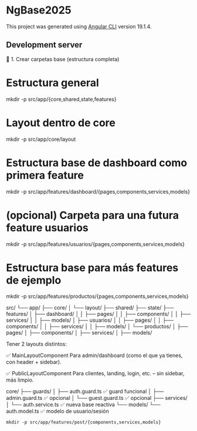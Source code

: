# NgBase2025

This project was generated using [Angular CLI](https://github.com/angular/angular-cli) version 19.1.4.

## Development server

🧱 1. Crear carpetas base (estructura completa)
# Estructura general
mkdir -p src/app/{core,shared,state,features}

# Layout dentro de core
mkdir -p src/app/core/layout

# Estructura base de dashboard como primera feature
mkdir -p src/app/features/dashboard/{pages,components,services,models}

# (opcional) Carpeta para una futura feature usuarios
mkdir -p src/app/features/usuarios/{pages,components,services,models}

# Estructura base para más features de ejemplo
mkdir -p src/app/features/productos/{pages,components,services,models}



src/
└── app/
    ├── core/
    │   └── layout/
    ├── shared/
    ├── state/
    ├── features/
    │   ├── dashboard/
    │   │   ├── pages/
    │   │   ├── components/
    │   │   ├── services/
    │   │   ├── models/
    │   ├── usuarios/
    │   │   ├── pages/
    │   │   ├── components/
    │   │   ├── services/
    │   │   ├── models/
    │   └── productos/
    │       ├── pages/
    │       ├── components/
    │       ├── services/
    │       ├── models/


Tener 2 layouts distintos:

✅ MainLayoutComponent
Para admin/dashboard (como el que ya tienes, con header + sidebar).

✅ PublicLayoutComponent
Para clientes, landing, login, etc. – sin sidebar, más limpio.



core/
├── guards/
│   ├── auth.guard.ts              ✅ guard funcional
│   ├── admin.guard.ts             ✅ opcional
│   └── guest.guard.ts             ✅ opcional
├── services/
│   └── auth.service.ts            ✅ nueva base reactiva
└── models/
    └── auth.model.ts              ✅ modelo de usuario/sesión

    

    mkdir -p src/app/features/post/{components,services,models}